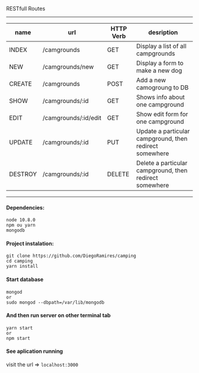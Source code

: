 RESTfull Routes
____________________________________________________________________________________________________________
|name     |   url                  | HTTP Verb  |   desription                                              |
|---------|------------------------|------------|-----------------------------------------------------------|
|INDEX    |   /camgrounds          |   GET      |   Display a list of all campgrounds                       |
|NEW      |   /camgrounds/new      |   GET      |   Display a form to make a new dog                        |
|CREATE   |   /camgrounds          |   POST     |   Add a new camogroung to DB                              |
|SHOW     |   /camgrounds/:id      |   GET      |   Shows info about one campground                         |
|EDIT     |   /camgrounds/:id/edit |   GET      |   Show edit form for one campground                       |
|UPDATE   |   /camgrounds/:id      |   PUT      |   Update a particular campground, then redirect somewhere |
|DESTROY  |   /camgrounds/:id      |   DELETE   |   Delete a particular campground, then redirect somewhere |
-------------------------------------------------------------------------------------------------------------

#### Dependencies:

```
node 10.8.0
npm ou yarn
mongodb
```

#### Project instalation:

```
git clone https://github.com/DiegoRamires/camping
cd camping
yarn install
```

#### Start database

```
mongod
or
sudo mongod --dbpath=/var/lib/mongodb
```

#### And then run server on other terminal tab

```
yarn start
or
npm start
```

#### See aplication running
visit the url => `localhost:3000`
